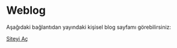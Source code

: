 # Weblog
  
Aşağıdaki bağlantıdan yayındaki kişisel blog sayfamı görebilirsiniz:  

[Siteyi Aç](https://MustafaUgurTuluk.github.io/weblog/)
